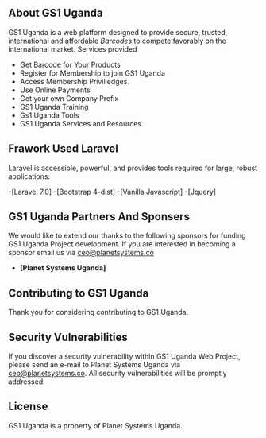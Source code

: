 
## About GS1 Uganda

GS1 Uganda is a web platform designed to provide secure, trusted, international and affordable *Barcodes* to compete favorably on the international market.
Services provided

- Get Barcode for Your Products
- Register for Membership to join GS1 Uganda
- Access Membership Privilledges.
- Use Online Payments 
- Get your own Company Prefix
- GS1 Uganda Training
- Gs1 Uganda Tools 
- GS1 Uganda Services and Resources


## Frawork Used Laravel

Laravel is accessible, powerful, and provides tools required for large, robust applications.

-[Laravel 7.0]
-[Bootstrap 4-dist]
-[Vanilla Javascript] 
-[Jquery]

## GS1  Uganda Partners And Sponsers

We would like to extend our thanks to the following sponsors for funding GS1 Uganda Project development. If you are interested in becoming a sponsor email us via [ceo@planetsystems.co](mailto:ceo@planetsystems.co)

- **[Planet Systems Uganda]**

## Contributing to GS1 Uganda

Thank you for considering contributing to GS1 Uganda.

## Security Vulnerabilities

If you discover a security vulnerability within GS1 Uganda Web Project, please send an e-mail to Planet Systems Uganda via [ceo@planetsystems.co](mailto:ceo@planetsystems.co). All security vulnerabilities will be promptly addressed.

## License

GS1 Uganda is a property of Planet Systems Uganda.
